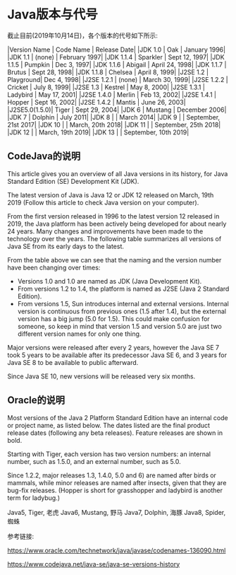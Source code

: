 
# Java版本与代号

截止目前(2019年10月14日)，各个版本的代号如下所示:


|Version Name | Code Name | Release Date|
|JDK 1.0      | Oak       | January 1996|
|JDK 1.1      | (none)    | February 1997|
|JDK 1.1.4    | Sparkler  | Sept 12, 1997|
|JDK 1.1.5    | Pumpkin   | Dec 3, 1997|
|JDK 1.1.6    | Abigail   | April 24, 1998|
|JDK 1.1.7    | Brutus    | Sept 28, 1998|
|JDK 1.1.8    | Chelsea   | April 8, 1999|
|J2SE 1.2     | Playground|  Dec 4, 1998|
|J2SE 1.2.1   | (none)    | March 30, 1999|
|J2SE 1.2.2   | Cricket   | July 8, 1999|
|J2SE 1.3     | Kestrel   | May 8, 2000|
|J2SE 1.3.1   | Ladybird  | May 17, 2001|
|J2SE 1.4.0   | Merlin    | Feb 13, 2002|
|J2SE 1.4.1   | Hopper    | Sept 16, 2002|
|J2SE 1.4.2   | Mantis    | June 26, 2003|
|J2SE5.0(1.5.0)| Tiger    |  Sept 29, 2004|
|JDK 6        | Mustang   | December 2006|
|JDK 7        | Dolphin   | July 2011|
|JDK 8        |           | March 2014|
|JDK 9        |           | September, 21st 2017|
|JDK 10       |           | March, 20th 2018|
|JDK 11       |           | September, 25th 2018|
|JDK 12       |           | March, 19th 2019|
|JDK 13       |           | September, 10th 2019|



## CodeJava的说明

This article gives you an overview of all Java versions in its history, for Java Standard Edition (SE) Development Kit (JDK).

The latest version of Java is Java 12 or JDK 12 released on March, 19th 2019 (Follow this article to check Java version on your computer).

From the first version released in 1996 to the latest version 12 released in 2019, the Java platform has been actively being developed for about nearly 24 years. Many changes and improvements have been made to the technology over the years. The following table summarizes all versions of Java SE from its early days to the latest.


From the table above we can see that the naming and the version number have been changing over times:

- Versions 1.0 and 1.0 are named as JDK (Java Development Kit).
- From versions 1.2 to 1.4, the platform is named as J2SE (Java 2 Standard Edition).
- From versions 1.5, Sun introduces internal and external versions. Internal version is continuous from previous ones (1.5 after 1.4), but the external version has a big jump (5.0 for 1.5). This could make confusion for someone, so keep in mind that version 1.5 and version 5.0 are just two different version names for only one thing.

Major versions were released after every 2 years, however the Java SE 7 took 5 years to be available after its predecessor Java SE 6, and 3 years for Java SE 8 to be available to public afterward.

Since Java SE 10,  new versions will be released very six months.


## Oracle的说明


Most versions of the Java 2 Platform Standard Edition have an internal code or project name, as listed below. The dates listed are the final product release dates (following any beta releases). Feature releases are shown in bold.

Starting with Tiger, each version has two version numbers: an internal number, such as 1.5.0, and an external number, such as 5.0.

Since 1.2.2, major releases 1.3, 1.4.0, 5.0 and 6) are named after birds or mammals, while minor releases are named after insects, given that they are bug-fix releases. (Hopper is short for grasshopper and ladybird is another term for ladybug.)





Java5, Tiger, 老虎
Java6, Mustang, 野马
Java7, Dolphin, 海豚
Java8, Spider, 蜘蛛


参考链接:


<https://www.oracle.com/technetwork/java/javase/codenames-136090.html>


<https://www.codejava.net/java-se/java-se-versions-history>
